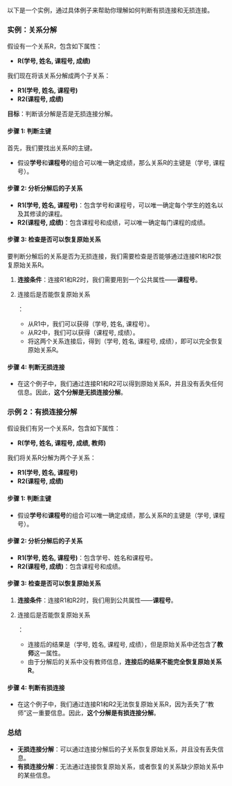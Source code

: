 以下是一个实例，通过具体例子来帮助你理解如何判断有损连接和无损连接。

### 实例：关系分解

假设有一个关系R，包含如下属性：

- **R(学号, 姓名, 课程号, 成绩)**

我们现在将该关系分解成两个子关系：

- **R1(学号, 姓名, 课程号)**
- **R2(课程号, 成绩)**

**目标**：判断该分解是否是无损连接分解。

#### 步骤 1: 判断主键

首先，我们要找出关系R的主键。

- 假设**学号**和**课程号**的组合可以唯一确定成绩，那么关系R的主键是（学号, 课程号）。

#### 步骤 2: 分析分解后的子关系

- **R1(学号, 姓名, 课程号)**：包含学号和课程号，可以唯一确定每个学生的姓名以及其修读的课程。
- **R2(课程号, 成绩)**：包含课程号和成绩，可以唯一确定每门课程的成绩。

#### 步骤 3: 检查是否可以恢复原始关系

要判断分解后的关系是否为无损连接，我们需要检查是否能够通过连接R1和R2恢复原始关系R。

1. **连接条件**：连接R1和R2时，我们需要用到一个公共属性——**课程号**。

2. 连接后是否能恢复原始关系

   ：

   - 从R1中，我们可以获得（学号, 姓名, 课程号）。
   - 从R2中，我们可以获得（课程号, 成绩）。
   - 将这两个关系连接后，得到（学号, 姓名, 课程号, 成绩），即可以完全恢复原始关系R。

#### 步骤 4: 判断无损连接

- 在这个例子中，我们通过连接R1和R2可以得到原始关系R，并且没有丢失任何信息。因此，**这个分解是无损连接分解**。

### 示例 2：有损连接分解

假设我们有另一个关系R，包含如下属性：

- **R(学号, 姓名, 课程号, 成绩, 教师)**

我们将关系R分解为两个子关系：

- **R1(学号, 姓名, 课程号)**
- **R2(课程号, 成绩)**

#### 步骤 1: 判断主键

- 假设**学号**和**课程号**的组合可以唯一确定成绩，那么关系R的主键是（学号, 课程号）。

#### 步骤 2: 分析分解后的子关系

- **R1(学号, 姓名, 课程号)**：包含学号、姓名和课程号。
- **R2(课程号, 成绩)**：包含课程号和成绩。

#### 步骤 3: 检查是否可以恢复原始关系

1. **连接条件**：连接R1和R2时，我们用到公共属性——**课程号**。

2. 连接后是否能恢复原始关系

   ：

   - 连接后的结果是（学号, 姓名, 课程号, 成绩），但是原始关系中还包含了**教师**这一属性。
   - 由于分解后的关系中没有教师信息，**连接后的结果不能完全恢复原始关系R**。

#### 步骤 4: 判断有损连接

- 在这个例子中，我们通过连接R1和R2无法恢复原始关系R，因为丢失了“教师”这一重要信息。因此，**这个分解是有损连接分解**。

### 总结

- **无损连接分解**：可以通过连接分解后的子关系恢复原始关系，并且没有丢失信息。
- **有损连接分解**：无法通过连接恢复原始关系，或者恢复的关系缺少原始关系中的某些信息。